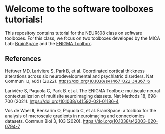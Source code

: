# Welcome to the software toolboxes tutorials! 

This repository contains tutorial for the NEUR608 class on software toolboxes. For this class, we focus on two toolboxes developed by the MICA Lab: [BrainSpace](https://brainspace.readthedocs.io/) and the [ENIGMA Toolbox](https://enigma-toolbox.readthedocs.io/).

## References

Hettwer MD, Larivière S, Park B, et al. Coordinated cortical thickness alterations across six neurodevelopmental and psychiatric disorders. Nat Commun 13, 6851 (2022). https://doi.org/10.1038/s41467-022-34367-6

Larivière S, Paquola C, Park B, et al. The ENIGMA Toolbox: multiscale neural contextualization of multisite neuroimaging datasets. Nat Methods 18, 698–700 (2021). https://doi.org/10.1038/s41592-021-01186-4

Vos de Wael R, Benkarim O, Paquola C, et al. BrainSpace: a toolbox for the analysis of macroscale gradients in neuroimaging and connectomics datasets. Commun Biol 3, 103 (2020). https://doi.org/10.1038/s42003-020-0794-7